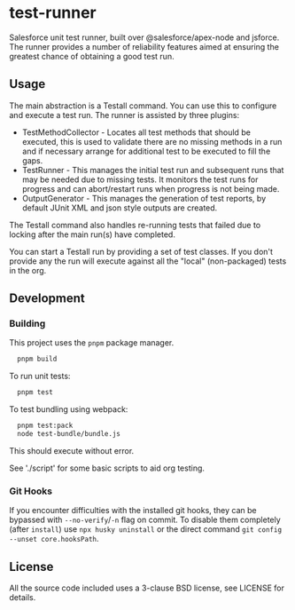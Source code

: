 # test-runner

Salesforce unit test runner, built over @salesforce/apex-node and jsforce. The runner provides a number of reliability features aimed at ensuring the greatest chance of obtaining a good test run.

## Usage

The main abstraction is a Testall command. You can use this to configure and execute a test run. The runner
is assisted by three plugins:

- TestMethodCollector - Locates all test methods that should be executed, this is used to validate there are no missing methods in a run and if necessary arrange for additional test to be executed to fill the gaps.
- TestRunner - This manages the initial test run and subsequent runs that may be needed due to missing tests. It monitors the test runs for progress and can abort/restart runs when progress is not being made.
- OutputGenerator - This manages the generation of test reports, by default JUnit XML and json style outputs are created.

The Testall command also handles re-running tests that failed due to locking after the main run(s) have completed.

You can start a Testall run by providing a set of test classes. If you don't provide any the run will execute against all the "local" (non-packaged) tests in the org.

## Development

### Building

This project uses the `pnpm` package manager.

```txt
  pnpm build
```

To run unit tests:

```txt
  pnpm test
```

To test bundling using webpack:

```txt
  pnpm test:pack
  node test-bundle/bundle.js
```

This should execute without error.

See './script' for some basic scripts to aid org testing.

### Git Hooks

If you encounter difficulties with the installed git hooks, they can be bypassed with `--no-verify`/`-n` flag on commit. To disable them completely (after `install`) use `npx husky uninstall` or the direct command `git config --unset core.hooksPath`.

## License

All the source code included uses a 3-clause BSD license, see LICENSE for details.
